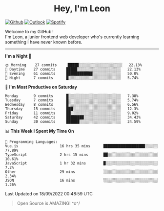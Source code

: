 <h1 align="center">Hey, I'm Leon</h1>

[![Github](https://img.shields.io/badge/-Github-000?style=flat&logo=Github&logoColor=white)](https://github.com/ooohmydawn)
[![Outlook](https://img.shields.io/badge/-Outlook-0078D4?style=flat&logo=Microsoft-Outlook&logoColor=white)](mailto:ooohmydawn@hotmail.com)
[![Spotify](https://img.shields.io/badge/-Spotify-1DB954?style=flat&logo=Spotify&logoColor=white)](https://open.spotify.com/user/tkf5c7q582tnbk7v0t9d3fsqq)
&nbsp;

Welcome to my GitHub! <br/>
I'm Leon, a junior frontend web developer who's currently learning something I have never known before.

***

<!--START_SECTION:waka-->
**I'm a Night 🦉** 

```text
🌞 Morning    27 commits     █████░░░░░░░░░░░░░░░░░░░░   22.13% 
🌆 Daytime    27 commits     █████░░░░░░░░░░░░░░░░░░░░   22.13% 
🌃 Evening    61 commits     ████████████░░░░░░░░░░░░░   50.0% 
🌙 Night      7 commits      █░░░░░░░░░░░░░░░░░░░░░░░░   5.74%

```
📅 **I'm Most Productive on Saturday** 

```text
Monday       9 commits      █░░░░░░░░░░░░░░░░░░░░░░░░   7.38% 
Tuesday      7 commits      █░░░░░░░░░░░░░░░░░░░░░░░░   5.74% 
Wednesday    8 commits      █░░░░░░░░░░░░░░░░░░░░░░░░   6.56% 
Thursday     15 commits     ███░░░░░░░░░░░░░░░░░░░░░░   12.3% 
Friday       11 commits     ██░░░░░░░░░░░░░░░░░░░░░░░   9.02% 
Saturday     42 commits     ████████░░░░░░░░░░░░░░░░░   34.43% 
Sunday       30 commits     ██████░░░░░░░░░░░░░░░░░░░   24.59%

```


📊 **This Week I Spent My Time On** 

```text
💬 Programming Languages: 
Vue.js                   16 hrs 35 mins      ███████████████████░░░░░░   77.89% 
TypeScript               2 hrs 15 mins       ██░░░░░░░░░░░░░░░░░░░░░░░   10.61% 
JavaScript               1 hr 32 mins        █░░░░░░░░░░░░░░░░░░░░░░░░   7.2% 
Other                    29 mins             ░░░░░░░░░░░░░░░░░░░░░░░░░   2.34% 
JSON                     16 mins             ░░░░░░░░░░░░░░░░░░░░░░░░░   1.26%

```


 Last Updated on 18/09/2022 00:48:59 UTC
<!--END_SECTION:waka-->


> Open Source is AMAZING! \^o^/
